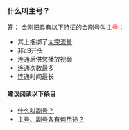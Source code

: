### 什么叫主号？
答：
金刚把具有以下特征的金刚号叫<font color="red">主号</font>：
- 其上捆绑了[大宗流量](https://a2zitpro.github.io/web/什么是大宗流量)
- 非c9开头
- 连通后供您播放视频
- 连通次数最多
- 连通时间最长

#### 建议阅读以下条目
- [什么叫副号？](https://a2zitpro.github.io/web/副号)
- [主号、副号各有何用途？](https://a2zitpro.github.io/web/主号副号用途)
